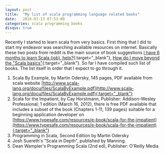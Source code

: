 ```yaml
---
layout: post
title:  "My list of scala programming language related books"
date:   2016-01-13 07:53:08
categories: scala programming books
disqus: true
---
```


Recently I started to learn scala from very basics. First thing that I did to start my endeavor was searching available resources on internet. Basically these two posts from reddit is the main source of book suggestions [I have 6 months to learn Scala (job), help?](https://www.reddit.com/r/scala/comments/40kf57/i_have_6_months_to_learn_scala_job_help/){:target="_blank"}, [How do I move beyond the "Scala basics"](https://www.reddit.com/r/scala/comments/409lki/how_do_i_move_beyond_the_scala_basics/){:target="_blank"}.
So far I have compiled such list of books. The list itself in order that I expect to go through it.

1. Scala By Example, by Martin Odersky, 145 pages, PDF available from scala website [http://www.scala-lang.org/docu/files/ScalaByExample.pdf](http://www.scala-lang.org/docu/files/ScalaByExample.pdf){:target="_blank"}
2. Scala for the Impatient, by Cay Horstmann, Publisher: Addison-Wesley Professional; 1 edition (March 16, 2012), there is free PDF available that includes a subset of the book (Chapters 1-11, 139 pages) suitable for a beginning application developer on [https://www.typesafe.com/resources/e-book/scala-for-the-impatient](https://www.typesafe.com/resources/e-book/scala-for-the-impatient){:target="_blank"}
3. Programming in Scala, Second Edition by Martin Odersky
4. Josh Suereth's "Scala in Depth", published by Manning.
5. Dean Wampler's Programming Scala (2nd ed), Publisher: O'Reilly Media


